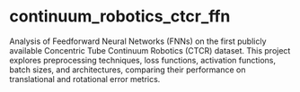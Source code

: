 # continuum_robotics_ctcr_ffn
Analysis of Feedforward Neural Networks (FNNs) on the first publicly available Concentric Tube Continuum Robotics (CTCR) dataset. This project explores preprocessing techniques, loss functions, activation functions, batch sizes, and architectures, comparing their performance on translational and rotational error metrics.
